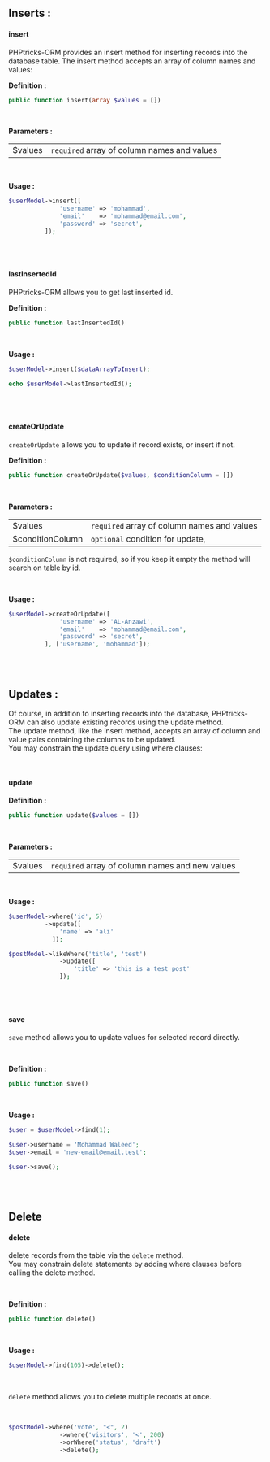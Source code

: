 <h2>Inserts :</h2>
<h4>insert</h4>
<p>
PHPtricks-ORM provides an insert method for inserting records into the database table. The insert method accepts an array of column names and values:
</p>

<p><strong>Definition :</strong></p>

```php
public function insert(array $values = [])
```
<br>
<p><strong>Parameters :</strong></p>
<table class="table table-bordered">
    <tr>
        <td>$values</td>
        <td><code>required</code> array of column names and values</td>
    </tr>
</table>
<br>
<p><strong>Usage :</strong></p>

```php
$userModel->insert([
              'username' => 'mohammad',
              'email'    => 'mohammad@email.com',
              'password' => 'secret',
          ]);
```
<br><br>
<h4>lastInsertedId</h4>
<p>
PHPtricks-ORM allows you to get last inserted id.
</p>

<p><strong>Definition :</strong></p>

```php
public function lastInsertedId()
```
<br>
<p><strong>Usage :</strong></p>

```php
$userModel->insert($dataArrayToInsert);

echo $userModel->lastInsertedId();
```
<br><br>
<h4>createOrUpdate</h4>
<p>
<code>createOrUpdate</code> allows you to update if record exists, or insert if not.
</p>

<p><strong>Definition :</strong></p>

```php
public function createOrUpdate($values, $conditionColumn = [])
```
<br>
<p><strong>Parameters :</strong></p>
<table class="table table-bordered">
    <tr>
        <td>$values</td>
        <td><code>required</code> array of column names and values</td>
    </tr>
    <tr>
        <td>$conditionColumn</td>
        <td><code>optional</code> condition for update, </td>
    </tr>
</table>

<div class="alert-info alert">
<p>
<code>$conditionColumn</code> is not required, so if you keep it empty the method will search on table by id.
</p>
</div>

<br>
<p><strong>Usage :</strong></p>

```php
$userModel->createOrUpdate([
              'username' => 'AL-Anzawi',
              'email'    => 'mohammad@email.com',
              'password' => 'secret',
          ], ['username', 'mohammad']);
```
<br><br>
<h2>Updates :</h2>
<p>Of course, in addition to inserting records into the database, PHPtricks-ORM can also update existing records using the update method.<br>
 The update method, like the insert method, accepts an array of column and value pairs containing the columns to be updated.<br>
  You may constrain the update query using where clauses:</p>
<br>
<h4>update</h4>

<p><strong>Definition :</strong></p>

```php
public function update($values = [])
```
<br>
<p><strong>Parameters :</strong></p>
<table class="table table-bordered">
    <tr>
        <td>$values</td>
        <td><code>required</code> array of column names and new values</td>
    </tr>
</table>

<br>
<p><strong>Usage :</strong></p>

```php
$userModel->where('id', 5)
          ->update([
              'name' => 'ali'
            ]);
```

```php
$postModel->likeWhere('title', 'test')
              ->update([
                  'title' => 'this is a test post'
              ]);
```

<br><br>
<h4>save</h4>
<p>
<code>save</code> method allows you to update values for selected record directly.
</p>
<br>
<p><strong>Definition :</strong></p>

```php
public function save()
```
<br>
<p><strong>Usage :</strong></p>

```php
$user = $userModel->find(1);

$user->username = 'Mohammad Waleed';
$user->email = 'new-email@email.test';

$user->save();
```

<br><br>
<h2>Delete</h2>
<h4>delete</h4>
<p>
delete records from the table via the <code>delete</code> method.<br>
 You may constrain delete statements by adding where clauses before calling the delete method.
</p>
<br>
<p><strong>Definition :</strong></p>

```php
public function delete()
```
<br>
<p><strong>Usage :</strong></p>

```php
$userModel->find(105)->delete();
```

<br>
<div class="alert alert-info">
<p>
<code>delete</code> method allows you to delete multiple records at once.
</p>
</div>
<br>

```php
$postModel->where('vote', "<", 2)
              ->where('visitors', '<', 200)
              ->orWhere('status', 'draft')
              ->delete();
```